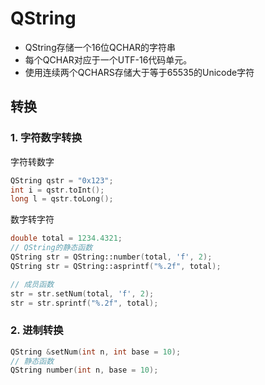 # QString

- QString存储一个16位QCHAR的字符串
- 每个QCHAR对应于一个UTF-16代码单元。 
- 使用连续两个QCHARS存储大于等于65535的Unicode字符

## 转换

### 1. 字符数字转换

字符转数字

```c++
QString qstr = "0x123";
int i = qstr.toInt();
long l = qstr.toLong();
```

数字转字符

```c++
double total = 1234.4321;
// QString的静态函数
QString str = QString::number(total, 'f', 2);
QString str = QString::asprintf("%.2f", total);

// 成员函数
str = str.setNum(total, 'f', 2);
str = str.sprintf("%.2f", total);
```

### 2. 进制转换 

```c++
QString &setNum(int n, int base = 10);
// 静态函数
QString number(int n, base = 10);
```